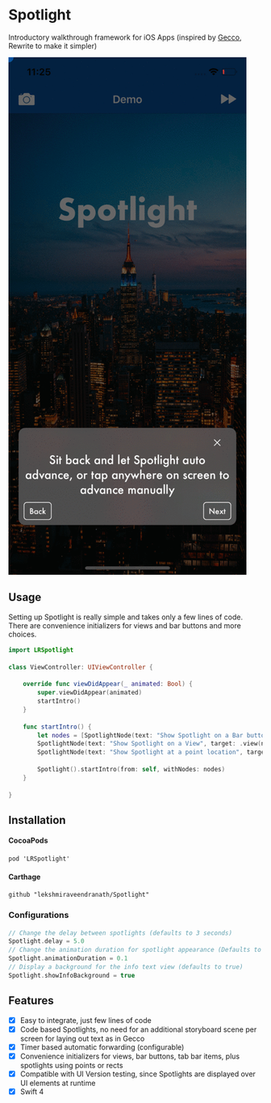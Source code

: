 # Spotlight
Introductory walkthrough framework for iOS Apps (inspired by [Gecco](https://github.com/yukiasai/Gecco), Rewrite to make it simpler)

![Demo](Spotlight.gif)

## Usage

Setting up Spotlight is really simple and takes only a few lines of code. There are convenience initializers for views and bar buttons and more choices.

``` swift
import LRSpotlight

class ViewController: UIViewController {

    override func viewDidAppear(_ animated: Bool) {
        super.viewDidAppear(animated)
        startIntro()
    }

    func startIntro() {
        let nodes = [SpotlightNode(text: "Show Spotlight on a Bar button item", target: .barButton(navigationItem.rightBarButtonItem)),
        SpotlightNode(text: "Show Spotlight on a View", target: .view(nameLabel)),
        SpotlightNode(text: "Show Spotlight at a point location", target: .point(CGPoint(x: 100, y: 100), radius: 50))]

        Spotlight().startIntro(from: self, withNodes: nodes)
    }

}
```

## Installation

#### CocoaPods

```
pod 'LRSpotlight'
```
#### Carthage

```
github "lekshmiraveendranath/Spotlight"
```

### Configurations
```swift
// Change the delay between spotlights (defaults to 3 seconds)
Spotlight.delay = 5.0 
// Change the animation duration for spotlight appearance (Defaults to 0.25 seconds)
Spotlight.animationDuration = 0.1
// Display a background for the info text view (defaults to true)
Spotlight.showInfoBackground = true
```

## Features

- [x] Easy to integrate, just few lines of code
- [x] Code based Spotlights, no need for an additional storyboard scene per screen for laying out text as in Gecco
- [x] Timer based automatic forwarding (configurable)
- [x] Convenience initializers for views, bar buttons, tab bar items, plus spotlights using points or rects
- [x] Compatible with UI Version testing, since Spotlights are displayed over UI elements at runtime
- [x] Swift 4
